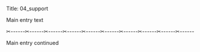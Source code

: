 Title: 04_support

Main entry text

✂------✂------✂------✂------✂------✂------✂------✂------✂------✂------

Main entry continued
